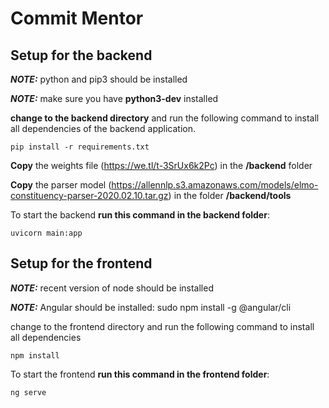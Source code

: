 # Commit Mentor

## Setup for the backend

**_NOTE:_** python and pip3 should be installed

**_NOTE:_** make sure you have **python3-dev** installed

**change to the backend directory** and run the following command to install all  dependencies of the backend application.
    
    pip install -r requirements.txt

**Copy** the weights file (https://we.tl/t-3SrUx6k2Pc) in the **/backend** folder

**Copy** the parser model (https://allennlp.s3.amazonaws.com/models/elmo-constituency-parser-2020.02.10.tar.gz) in the folder **/backend/tools**


To start the backend **run this command in the backend folder**:

    uvicorn main:app

## Setup for the frontend
**_NOTE:_**  recent version of node should be installed

**_NOTE:_** Angular should be installed: sudo npm install -g @angular/cli

change to the frontend directory and run the following command to install all dependencies

    npm install

To start the frontend **run this command in the frontend folder**:

    ng serve
